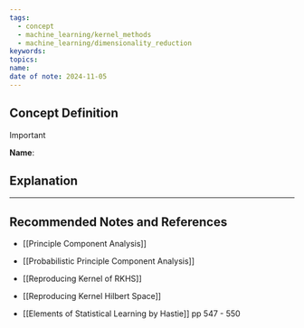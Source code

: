 ```yaml
---
tags:
  - concept
  - machine_learning/kernel_methods
  - machine_learning/dimensionality_reduction
keywords: 
topics: 
name: 
date of note: 2024-11-05
---
```


## Concept Definition

>[!important]
>**Name**: 



## Explanation





-----------
##  Recommended Notes and References



- [[Principle Component Analysis]]
- [[Probabilistic Principle Component Analysis]]

- [[Reproducing Kernel of RKHS]]
- [[Reproducing Kernel Hilbert Space]]


- [[Elements of Statistical Learning by Hastie]] pp 547 - 550
